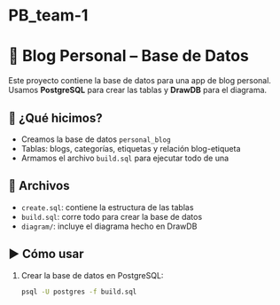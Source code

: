 # PB_team-1
# 📘 Blog Personal – Base de Datos

Este proyecto contiene la base de datos para una app de blog personal. Usamos **PostgreSQL** para crear las tablas y **DrawDB** para el diagrama.

## 🔧 ¿Qué hicimos?

- Creamos la base de datos `personal_blog`
- Tablas: blogs, categorías, etiquetas y relación blog-etiqueta
- Armamos el archivo `build.sql` para ejecutar todo de una

## 📁 Archivos

- `create.sql`: contiene la estructura de las tablas
- `build.sql`: corre todo para crear la base de datos
- `diagram/`: incluye el diagrama hecho en DrawDB

## ▶️ Cómo usar

1. Crear la base de datos en PostgreSQL:
   ```bash
   psql -U postgres -f build.sql   

